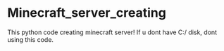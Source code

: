 # Minecraft_server_creating
This python code creating minecraft server!
If u dont have C:/ disk, dont using this code.
